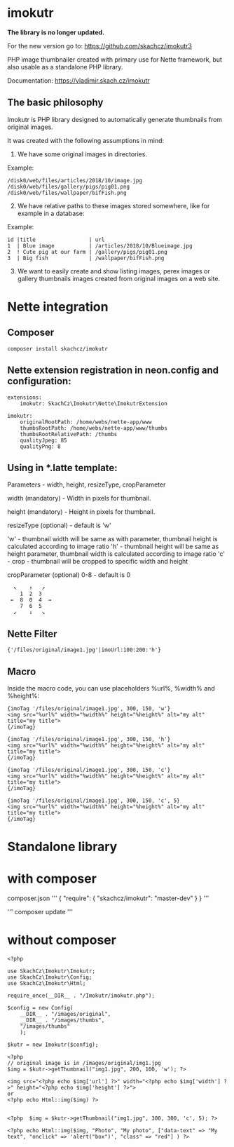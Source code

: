 # imokutr

**The library is no longer updated.**

For the new version go to:
https://github.com/skachcz/imokutr3


PHP image thumbnailer created with primary use for Nette framework, but also usable as a standalone PHP library.

Documentation: https://vladimir.skach.cz/imokutr

## The basic philosophy

Imokutr is PHP library designed to automatically generate thumbnails from original images.

It was created with the following assumptions in mind:

1. We have some original images in directories.

Example:

```
/disk0/web/files/articles/2018/10/image.jpg
/disk0/web/files/gallery/pigs/pig01.png
/disk0/web/files/wallpaper/bifFish.png
```
2. We have relative paths to these images stored somewhere, like for example in a database:

Example:

```
id |title                 | url
1  | Blue image           | /articles/2018/10/Blueimage.jpg
2  ! Cute pig at our farm | /gallery/pigs/pig01.png
3  | Big fish             | /wallpaper/bifFish.png
```

3. We want to easily create and show listing images, perex images or gallery thumbnails images created from original images on a web site.

# Nette integration

## Composer
```
composer install skachcz/imokutr
```

## Nette extension registration in neon.config and configuration:

```
extensions:
    imokutr: SkachCz\Imokutr\Nette\ImokutrExtension

imokutr:
    originalRootPath: /home/webs/nette-app/www
    thumbsRootPath: /home/webs/nette-app/www/thumbs
    thumbsRootRelativePath: /thumbs
    qualityJpeg: 85
    qualityPng: 8

```

## Using in *.latte template:

Parameters - width, height, resizeType, cropParameter

width (mandatory) - Width in pixels for thumbnail.

height (mandatory) - Height in pixels for thumbnail.

resizeType (optional) - default is 'w'

'w' - thumbnail width will be same as with parameter, thumbnail height is calculated according to image ratio
'h' - thumbnail height will be same as height parameter, thumbnail width is calculated according to image ratio
'c' - crop - thumbnail will be cropped to specific width and height

cropParameter (optional) 0-8 - default is 0

```
  ↖    ↑   ↗
    1  2  3
 ←  8  0  4  →
    7  6  5
  ↙    ↓   ↘
```

## Nette Filter

```
{'/files/original/image1.jpg'|imoUrl:100:200:'h'}
```

## Macro

Inside the macro code, you can use placeholders %url%, %width% and %height%:

```
{imoTag '/files/original/image1.jpg', 300, 150, 'w'}
<img src="%url%" width="%width%" height="%height%" alt="my alt" title="my title">
{/imoTag}

{imoTag '/files/original/image1.jpg', 300, 150, 'h'}
<img src="%url%" width="%width%" height="%height%" alt="my alt" title="my title">
{/imoTag}

{imoTag '/files/original/image1.jpg', 300, 150, 'c'}
<img src="%url%" width="%width%" height="%height%" alt="my alt" title="my title">
{/imoTag}

{imoTag '/files/original/image1.jpg', 300, 150, 'c', 5}
<img src="%url%" width="%width%" height="%height%" alt="my alt" title="my title">
{/imoTag}
```

# Standalone library


# with composer

composer.json
'''
{
    "require": {
        "skachcz/imokutr": "master-dev"
    }
}
'''

'''
composer update
'''

# without composer
```
<?php

use SkachCz\Imokutr\Imokutr;
use SkachCz\Imokutr\Config;
use SkachCz\Imokutr\Html;

require_once(__DIR__ . "/Imokutr/imokutr.php");

$config = new Config(
    __DIR__ . "/images/original",
    __DIR__ . "/images/thumbs",
    "/images/thumbs"
    );

$kutr = new Imokutr($config);

<?php
// original image is in /images/original/img1.jpg
$img = $kutr->getThumbnail("img1.jpg", 200, 100, 'w'); ?>

<img src="<?php echo $img['url'] ?>" width="<?php echo $img['width'] ?>" height="<?php echo $img['height'] ?>">
or
<?php echo Html::img($img) ?>


<?php  $img = $kutr->getThumbnail("img1.jpg", 300, 300, 'c', 5); ?>

<?php echo Html::img($img, "Photo", "My photo", ["data-text" => "My text", "onclick" => 'alert("box")', "class" => "red"] ) ?>



```